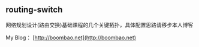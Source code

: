 ## routing-switch
网络规划设计(路由交换)基础课程的几个关键拓扑，具体配置思路请移步本人博客

My Blog： [http://boombao.net](http://boombao.net) 
